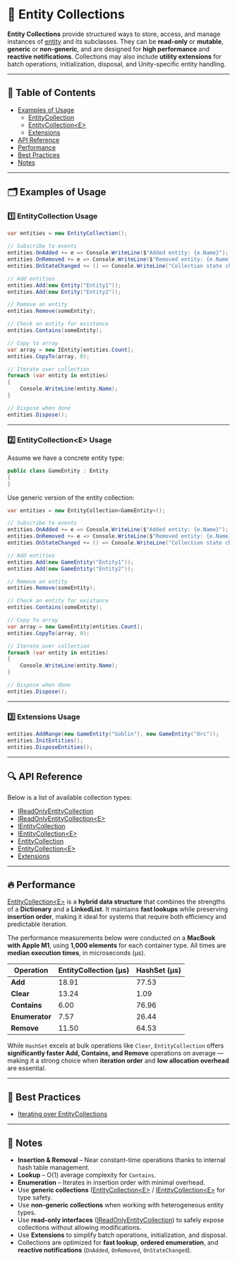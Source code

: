 # 🧩️ Entity Collections

**Entity Collections** provide structured ways to store, access, and manage instances
of [entity](../Entities/Manual.md) and its subclasses. They can be **read-only** or **mutable**, **generic** or
**non-generic**, and are designed for **high performance** and **reactive notifications**. Collections may also include
**utility extensions** for batch operations, initialization, disposal, and Unity-specific
entity handling.

---

## 📑 Table of Contents

- [Examples of Usage](#-example-of-usage)
    - [EntityCollection](#ex1)
    - [EntityCollection\<E>](#ex2)
    - [Extensions](#ex3)
- [API Reference](#-api-reference)
- [Performance](#-performance)
- [Best Practices](#-best-practices)
- [Notes](#-notes)

---

## 🗂 Examples of Usage

<div id="ex1"></div>

### 1️⃣ EntityCollection Usage

```csharp
var entities = new EntityCollection();

// Subscribe to events
entities.OnAdded += e => Console.WriteLine($"Added entity: {e.Name}");
entities.OnRemoved += e => Console.WriteLine($"Removed entity: {e.Name}");
entities.OnStateChanged += () => Console.WriteLine("Collection state changed");

// Add entities
entities.Add(new Entity("Entity1"));
entities.Add(new Entity("Entity2"));

// Remove an entity
entities.Remove(someEntity);

// Check an entity for existance
entities.Contains(someEntity);

// Copy to array
var array = new IEntity[entities.Count];
entities.CopyTo(array, 0);

// Iterate over collection
foreach (var entity in entities)
{
    Console.WriteLine(entity.Name);
}

// Dispose when done
entities.Dispose();
```

---

<div id="ex2"></div>

### 2️⃣ EntityCollection\<E> Usage

Assume we have a concrete entity type:

```csharp
public class GameEntity : Entity
{
}
```

Use generic version of the entity collection:

```csharp
var entities = new EntityCollection<GameEntity>();

// Subscribe to events
entities.OnAdded += e => Console.WriteLine($"Added entity: {e.Name}");
entities.OnRemoved += e => Console.WriteLine($"Removed entity: {e.Name}");
entities.OnStateChanged += () => Console.WriteLine("Collection state changed");

// Add entities
entities.Add(new GameEntity("Entity1"));
entities.Add(new GameEntity("Entity2"));

// Remove an entity
entities.Remove(someEntity);

// Check an entity for existance
entities.Contains(someEntity);

// Copy to array
var array = new GameEntity[entities.Count];
entities.CopyTo(array, 0);

// Iterate over collection
foreach (var entity in entities)
{
    Console.WriteLine(entity.Name);
}

// Dispose when done
entities.Dispose();
```

---

<div id="ex3"></div>

### 3️⃣ Extensions Usage

```csharp
entities.AddRange(new GameEntity("Goblin"), new GameEntity("Orc"));
entities.InitEntities();
entities.DisposeEntities();
```

---

## 🔍 API Reference

Below is a list of available collection types:

- [IReadOnlyEntityCollection](IReadOnlyEntityCollection.md) <!-- + -->
- [IReadOnlyEntityCollection&lt;E&gt;](IReadOnlyEntityCollection%601.md) <!-- + -->
- [IEntityCollection](IEntityCollection.md) <!-- + -->
- [IEntityCollection&lt;E&gt;](IEntityCollection%601.md) <!-- + -->
- [EntityCollection](EntityCollection.md) <!-- + -->
- [EntityCollection&lt;E&gt;](EntityCollection%601.md) <!-- + -->
- [Extensions](Extensions.md) <!-- + -->

---

## 🔥 Performance

[EntityCollection\<E>](EntityCollection%601.md) is a **hybrid data structure** that combines the strengths of a
**Dictionary** and a **LinkedList**. It maintains **fast lookups** while preserving **insertion order**, making it ideal
for systems that require both efficiency and predictable iteration.

The performance measurements below were conducted on a <b>MacBook with Apple M1</b>,
using <b>1,000 elements</b> for each container type. All times are <b>median execution times</b>,
in microseconds (μs).

| Operation      | EntityCollection (μs) | HashSet (μs) |
|----------------|-----------------------|--------------|
| **Add**        | 18.91                 | 77.53        |
| **Clear**      | 13.24                 | 1.09         |
| **Contains**   | 6.00                  | 76.96        |
| **Enumerator** | 7.57                  | 26.44        |
| **Remove**     | 11.50                 | 64.53        |

While `HashSet` excels at bulk operations like `Clear`, `EntityCollection` offers **significantly faster Add, Contains,
and Remove** operations on average — making it a strong choice when **iteration order** and **low allocation overhead**
are essential.

---

## 📌 Best Practices

- [Iterating over EntityCollections](../../BestPractices/IteratingOverEntityCollections.md)

---

## 📝 Notes

- **Insertion & Removal** – Near constant-time operations thanks to internal hash table management.
- **Lookup** – O(1) average complexity for `Contains`.
- **Enumeration** – Iterates in insertion order with minimal overhead.
- Use **generic collections**
  ([EntityCollection\<E>](EntityCollection%601.md) / [IEntityCollection\<E>](IEntityCollection%601.md) for type
  safety.
- Use **non-generic collections** when working with heterogeneous entity types.
- Use **read-only interfaces** ([IReadOnlyEntityCollection](IReadOnlyEntityCollection.md)) to safely expose collections
  without allowing
  modifications.
- Use **Extensions** to simplify batch operations, initialization, and disposal.
- Collections are optimized for **fast lookup**, **ordered enumeration**, and **reactive notifications** (`OnAdded`,
  `OnRemoved`, `OnStateChanged`).
